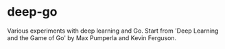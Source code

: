 # deep-go
Various experiments with deep learning and Go.
Start from 'Deep Learning and the Game of Go' by Max Pumperla and Kevin Ferguson.

